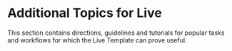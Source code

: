 # Additional Topics for Live

This section contains directions, guidelines and tutorials for popular tasks and workflows for which the Live Template can prove useful.

